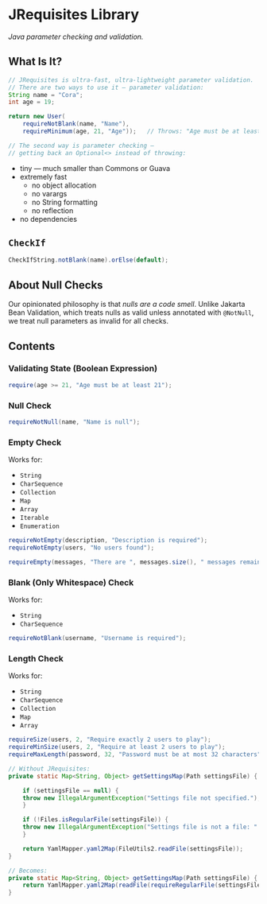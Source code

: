 # JRequisites Library

_Java parameter checking and validation._

## What Is It?

```java
// JRequisites is ultra-fast, ultra-lightweight parameter validation.
// There are two ways to use it — parameter validation:
String name = "Cora";
int age = 19;

return new User(
    requireNotBlank(name, "Name"),
    requireMinimum(age, 21, "Age"));   // Throws: "Age must be at least 21"

// The second way is parameter checking —
// getting back an Optional<> instead of throwing:


```


- tiny — much smaller than Commons or Guava
- extremely fast
  - no object allocation
  - no varargs
  - no String formatting
  - no reflection
- no dependencies

## `CheckIf`

```java
CheckIfString.notBlank(name).orElse(default);
```

## About Null Checks

Our opinionated philosophy is that _nulls are a code smell_.
Unlike Jakarta Bean Validation, which treats nulls as valid unless
annotated with `@NotNull`, we treat null parameters as invalid for all checks.

## Contents

### Validating State (Boolean Expression)
```java
require(age >= 21, "Age must be at least 21");
```

### Null Check
```java
requireNotNull(name, "Name is null");
```

### Empty Check
Works for:
- `String`
- `CharSequence`
- `Collection`
- `Map`
- `Array`
- `Iterable`
- `Enumeration`

```java
requireNotEmpty(description, "Description is required");
requireNotEmpty(users, "No users found");

requireEmpty(messages, "There are ", messages.size(), " messages remaining");
```

### Blank (Only Whitespace) Check
Works for:
- `String`
- `CharSequence`

```java
requireNotBlank(username, "Username is required");
```

### Length Check
Works for:
- `String`
- `CharSequence`
- `Collection`
- `Map`
- `Array`

```java
requireSize(users, 2, "Require exactly 2 users to play");
requireMinSize(users, 2, "Require at least 2 users to play");
requireMaxLength(password, 32, "Password must be at most 32 characters");
```

```java
// Without JRequisites:
private static Map<String, Object> getSettingsMap(Path settingsFile) {

    if (settingsFile == null) {
    throw new IllegalArgumentException("Settings file not specified.");
    }

    if (!Files.isRegularFile(settingsFile)) {
    throw new IllegalArgumentException("Settings file is not a file: " + settingsFile);
    }

    return YamlMapper.yaml2Map(FileUtils2.readFile(settingsFile));
}

// Becomes:
private static Map<String, Object> getSettingsMap(Path settingsFile) {
    return YamlMapper.yaml2Map(readFile(requireRegularFile(settingsFile)));
}
```
